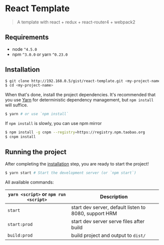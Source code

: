 # React Template

> A template with react + redux + react-router4 + webpack2

## Requirements
- node `^4.5.0`
- npm `^3.0.0` or yarn `^0.23.0`

## Installation
```bash
$ git clone http://192.168.0.5/gist/react-template.git <my-project-name> 
$ cd <my-project-name>
```

When that's done, install the project dependencies. It's recommended that you use [Yarn](#https://yarnpkg.com/) for 
deterministic dependency management, but `npm install` will suffice.

```bash
$ yarn # or use `npm install`
```

If `npm install` is slowly, you can use npm mirror
```bash
$ npm install -g cnpm --registry=https://registry.npm.taobao.org
$ cnpm install
```

## Running the project
After completing the [installation](#installation) step, you are ready to start the project!
```bash
$ yarn start # Start the development server (or `npm start`)
```

All available commands:

| `yarn <script>` or `npm run <script>` | Description |
|---------------------------------------|-------------|
| `start` | start dev server, default listen to 8080, support HRM |
| `start:prod` | start dev server serve files after build |
| `build:prod` | build project and output to `dist/` |
